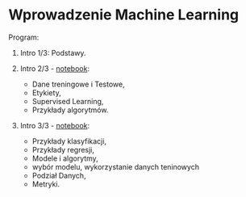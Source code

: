 # Wprowadzenie Machine Learning

Program:

1. Intro 1/3: Podstawy.

2. Intro 2/3 - [notebook](02_notebook/introduction.ipynb):

   - Dane treningowe i Testowe,
   - Etykiety,
   - Supervised Learning,
   - Przykłady algorytmów.

3. Intro 3/3 - [notebook](03_notebook/introduction.ipynb):

   - Przykłady klasyfikacji,
   - Przykłady regresji,
   - Modele i algorytmy,
   - wybór modelu, wykorzystanie danych teninowych
   - Podział Danych,
   - Metryki.
